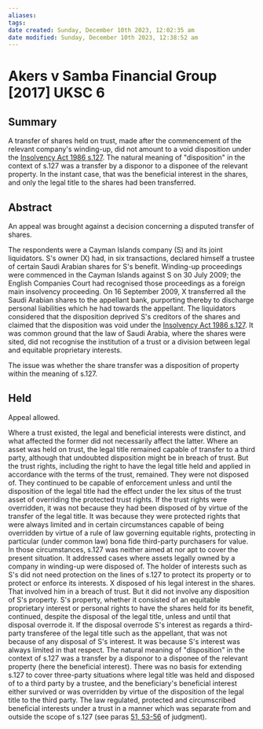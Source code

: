 ```yaml
---
aliases: 
tags: 
date created: Sunday, December 10th 2023, 12:02:35 am
date modified: Sunday, December 10th 2023, 12:38:52 am
---
```


# Akers v Samba Financial Group [2017] UKSC 6

## Summary

A transfer of shares held on trust, made after the commencement of the relevant company's winding-up, did not amount to a void disposition under the [Insolvency Act 1986 s.127](https://uk.westlaw.com/Document/ID6CD9101E44A11DA8D70A0E70A78ED65/View/FullText.html?originationContext=document&transitionType=DocumentItem&ppcid=69d38370e52f4617881796c0426e5e8f&contextData=(sc.Default)). The natural meaning of "disposition" in the context of s.127 was a transfer by a disponor to a disponee of the relevant property. In the instant case, that was the beneficial interest in the shares, and only the legal title to the shares had been transferred.

## Abstract

An appeal was brought against a decision concerning a disputed transfer of shares.

The respondents were a Cayman Islands company (S) and its joint liquidators. S's owner (X) had, in six transactions, declared himself a trustee of certain Saudi Arabian shares for S's benefit. Winding-up proceedings were commenced in the Cayman Islands against S on 30 July 2009; the English Companies Court had recognised those proceedings as a foreign main insolvency proceeding. On 16 September 2009, X transferred all the Saudi Arabian shares to the appellant bank, purporting thereby to discharge personal liabilities which he had towards the appellant. The liquidators considered that the disposition deprived S's creditors of the shares and claimed that the disposition was void under the [Insolvency Act 1986 s.127](https://uk.westlaw.com/Document/ID6CD9101E44A11DA8D70A0E70A78ED65/View/FullText.html?originationContext=document&transitionType=DocumentItem&ppcid=69d38370e52f4617881796c0426e5e8f&contextData=(sc.Default)). It was common ground that the law of Saudi Arabia, where the shares were sited, did not recognise the institution of a trust or a division between legal and equitable proprietary interests.

The issue was whether the share transfer was a disposition of property within the meaning of s.127.

## Held

Appeal allowed.

Where a trust existed, the legal and beneficial interests were distinct, and what affected the former did not necessarily affect the latter. Where an asset was held on trust, the legal title remained capable of transfer to a third party, although that undoubted disposition might be in breach of trust. But the trust rights, including the right to have the legal title held and applied in accordance with the terms of the trust, remained. They were not disposed of. They continued to be capable of enforcement unless and until the disposition of the legal title had the effect under the lex situs of the trust asset of overriding the protected trust rights. If the trust rights were overridden, it was not because they had been disposed of by virtue of the transfer of the legal title. It was because they were protected rights that were always limited and in certain circumstances capable of being overridden by virtue of a rule of law governing equitable rights, protecting in particular (under common law) bona fide third-party purchasers for value. In those circumstances, s.127 was neither aimed at nor apt to cover the present situation. It addressed cases where assets legally owned by a company in winding-up were disposed of. The holder of interests such as S's did not need protection on the lines of s.127 to protect its property or to protect or enforce its interests. X disposed of his legal interest in the shares. That involved him in a breach of trust. But it did not involve any disposition of S's property. S's property, whether it consisted of an equitable proprietary interest or personal rights to have the shares held for its benefit, continued, despite the disposal of the legal title, unless and until that disposal overrode it. If the disposal overrode S's interest as regards a third-party transferee of the legal title such as the appellant, that was not because of any disposal of S's interest. It was because S's interest was always limited in that respect. The natural meaning of "disposition" in the context of s.127 was a transfer by a disponor to a disponee of the relevant property (here the beneficial interest). There was no basis for extending s.127 to cover three-party situations where legal title was held and disposed of to a third party by a trustee, and the beneficiary's beneficial interest either survived or was overridden by virtue of the disposition of the legal title to the third party. The law regulated, protected and circumscribed beneficial interests under a trust in a manner which was separate from and outside the scope of s.127 (see paras [51, 53-56](javascript:void(0); "View judgment paragraphs") of judgment).
